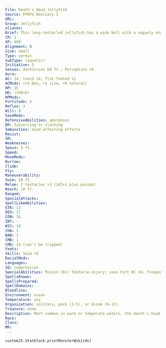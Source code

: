 ```yaml
---
File: Death's Head Jellyfish
Source: PFRPG Bestiary 3
URL: 
Group: Jellyfish
aliases: 
Brief: This long-tentacled jellyfish has a wide bell with a vaguely skull-shaped pattern on it.
CR: 1
XP: 400
Alignment: N
Size: Small
Type: vermin
SubType: (aquatic)
Initiative: 3
Senses: darkvision 60 ft.; Perception +0
Aura: 
AC: 14, touch 14, flat-footed 11
ACMods: (+3 Dex, +1 size, +0 natural)
HP: 15
HD: (2d8+6)
HPMods: 
Fortitude: 6
Reflex: 3
Will: 0
SaveMods: 
DefensiveAbilities: amorphous
DR: 5/piercing or slashing
Immunities: mind-affecting effects
Resist: 
SR: 
Weaknesses: 
Space: 5 ft.
Speed: 
MoveMods: 
Burrow: 
Climb: 
Fly: 
Maneuverability: 
Swim: 20 ft.
Melee: 2 tentacles +3 (1d3+1 plus poison)
Reach: 10 ft.
Ranged: 
SpecialAttacks: 
SpellLikeAbilities: 
STR: 12
DEX: 17
CON: 16
INT: -
WIS: 10
CHA: 1
BAB: 1
CMB: 1
CMD: 14 (can't be tripped)
Feats: 
Skills: Swim +9
RacialMods: 
Languages: 
SQ: compression
SpecialAbilities: Poison (Ex) Tentacle-injury; save Fort DC 14; frequency 1/ round for 6 rounds; effect 1 Con and 1 Cha; cure 2 consecutive saves. If a creature fails two consecutive saving throws, its jaw locks, its tongue swells, and its lips pull back, making speech impossible. This condition ends when the Charisma damage is healed.
SpellsKnown: 
SpellsPrepared: 
SpellDomains: 
Bloodline: 
Environment: ocean
Temperature: any
Organization: solitary, pack (2-5), or bloom (6-13)
Treasure: none
Description: Most common in warm or temperate waters, the death's head jellyfish is an aggressive predator. The creature derives its name from the pattern on its 4-foot-wide bell and from the poison it delivers with its tentacles. Those unfortunate enough to be subjected to this toxin develop rigor of the facial muscles that results in a wide-eyed grimace if left untreated.
Race: 
Class: 
MR: 
---
```

```dataviewjs
customJS.Statblock.printMonsterWiki(dv)
```
